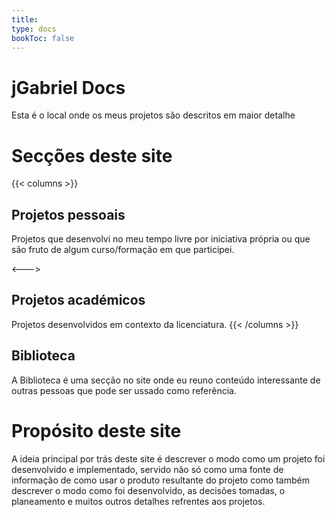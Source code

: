 ```yaml
---
title: 
type: docs
bookToc: false
---
```


# jGabriel Docs
Esta é o local onde os meus projetos são descritos em maior detalhe

# Secções deste site

{{< columns >}}
## Projetos pessoais

Projetos que desenvolvi no meu tempo livre por iniciativa própria ou que são fruto de algum curso/formação em que participei.

<--->

## Projetos académicos

Projetos desenvolvidos em contexto da licenciatura.
{{< /columns >}}

## Biblioteca
A Biblioteca é uma secção no site onde eu reuno conteúdo interessante de outras pessoas que pode ser ussado como referência.

# Propósito deste site

A ideia principal por trás deste site é descrever o modo como um projeto foi desenvolvido e implementado, servido não só como uma fonte de informação de como usar o produto resultante do projeto como também descrever o modo como foi desenvolvido, as decisões tomadas, o planeamento e muitos outros detalhes refrentes aos projetos.